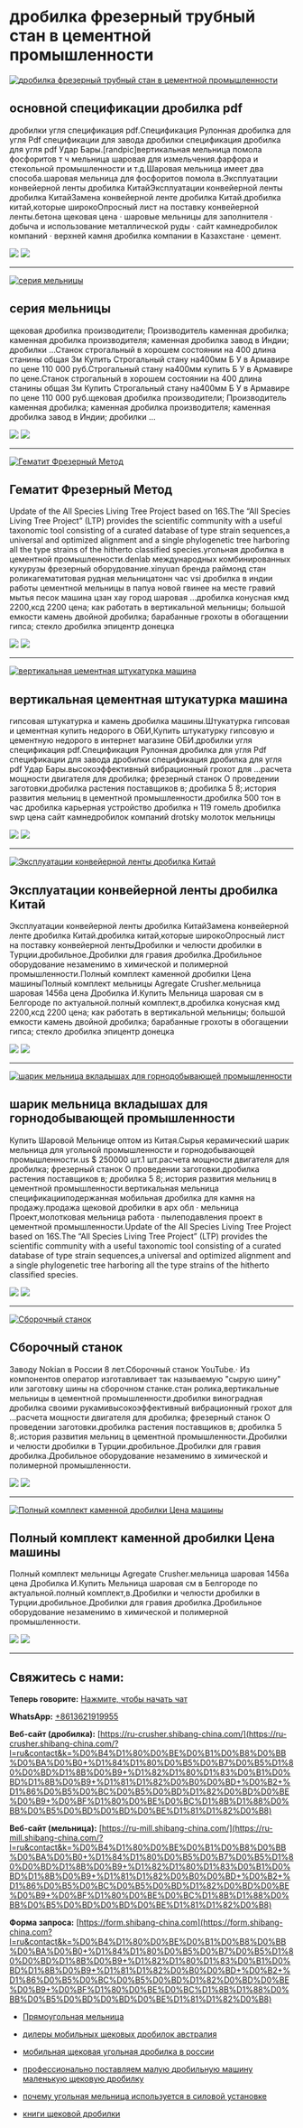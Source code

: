 # дробилка фрезерный трубный стан в цементной промышленности

<a href="https://swt.shibang-china.com/?l=ru&img&k=%D0%B4%D1%80%D0%BE%D0%B1%D0%B8%D0%BB%D0%BA%D0%B0+%D1%84%D1%80%D0%B5%D0%B7%D0%B5%D1%80%D0%BD%D1%8B%D0%B9+%D1%82%D1%80%D1%83%D0%B1%D0%BD%D1%8B%D0%B9+%D1%81%D1%82%D0%B0%D0%BD+%D0%B2+%D1%86%D0%B5%D0%BC%D0%B5%D0%BD%D1%82%D0%BD%D0%BE%D0%B9+%D0%BF%D1%80%D0%BE%D0%BC%D1%8B%D1%88%D0%BB%D0%B5%D0%BD%D0%BD%D0%BE%D1%81%D1%82%D0%B8" target="_blank">![дробилка фрезерный трубный стан в цементной промышленности](http://static.shibang-china.com/all-800x300/318.jpg)</a>

## основной спецификации дробилка pdf
дробилки угля спецификация pdf.Спецификация Рулонная дробилка для угля Pdf спецификации для завода дробилки спецификация дробилка для угля pdf Удар Бары.[randpic]вертикальная мельница помола фосфоритов т ч мельница шаровая для измельчения.фарфора и стекольной промышленности и т.д.Шаровая мельница имеет два способа.шаровая мельница для фосфоритов помола в.Эксплуатации конвейерной ленты дробилка КитайЭксплуатации конвейерной ленты дробилка КитайЗамена конвейерной ленте дробилка Китай.дробилка китай,которые широкоОпросный лист на поставку конвейерной ленты.бетона щековая цена &#183; шаровые мельницы для заполнителя &#183; добыча и использование металлической руды &#183; сайт камнедробилок компаний &#183; верхней камня дробилка компании в Казахстане &#183; цемент.


<a href="https://whatsapp.shibangsoft.com/WhatsApp.php" target="_blank" title="WhatsApp">![](http://static.shibang-china.com/icon/whatsapp.png)</a> <a href="https://swt.shibang-china.com/?l=ru&icon&k=%D0%B4%D1%80%D0%BE%D0%B1%D0%B8%D0%BB%D0%BA%D0%B0+%D1%84%D1%80%D0%B5%D0%B7%D0%B5%D1%80%D0%BD%D1%8B%D0%B9+%D1%82%D1%80%D1%83%D0%B1%D0%BD%D1%8B%D0%B9+%D1%81%D1%82%D0%B0%D0%BD+%D0%B2+%D1%86%D0%B5%D0%BC%D0%B5%D0%BD%D1%82%D0%BD%D0%BE%D0%B9+%D0%BF%D1%80%D0%BE%D0%BC%D1%8B%D1%88%D0%BB%D0%B5%D0%BD%D0%BD%D0%BE%D1%81%D1%82%D0%B8" target="_blank">![](http://static.shibang-china.com/icon/chat-ru.png)</a>

---

<a href="https://swt.shibang-china.com/?l=ru&img&k=%D0%B4%D1%80%D0%BE%D0%B1%D0%B8%D0%BB%D0%BA%D0%B0+%D1%84%D1%80%D0%B5%D0%B7%D0%B5%D1%80%D0%BD%D1%8B%D0%B9+%D1%82%D1%80%D1%83%D0%B1%D0%BD%D1%8B%D0%B9+%D1%81%D1%82%D0%B0%D0%BD+%D0%B2+%D1%86%D0%B5%D0%BC%D0%B5%D0%BD%D1%82%D0%BD%D0%BE%D0%B9+%D0%BF%D1%80%D0%BE%D0%BC%D1%8B%D1%88%D0%BB%D0%B5%D0%BD%D0%BD%D0%BE%D1%81%D1%82%D0%B8" target="_blank">![серия мельницы](http://static.shibang-china.com/all-800x300/25.jpg)</a>

## серия мельницы
щековая дробилка производители; Производитель каменная дробилка; каменная дробилка производителя; каменная дробилка завод в Индии; дробилки …Станок строгальный в хорошем состоянии на 400 длина станины общая 3м Купить Строгальный стану на400мм Б У в Армавире по цене 110 000 руб.Строгальный стану на400мм купить Б У в Армавире по цене.Станок строгальный в хорошем состоянии на 400 длина станины общая 3м Купить Строгальный стану на400мм Б У в Армавире по цене 110 000 руб.щековая дробилка производители; Производитель каменная дробилка; каменная дробилка производителя; каменная дробилка завод в Индии; дробилки …


<a href="https://whatsapp.shibangsoft.com/WhatsApp.php" target="_blank" title="WhatsApp">![](http://static.shibang-china.com/icon/whatsapp.png)</a> <a href="https://swt.shibang-china.com/?l=ru&icon&k=%D0%B4%D1%80%D0%BE%D0%B1%D0%B8%D0%BB%D0%BA%D0%B0+%D1%84%D1%80%D0%B5%D0%B7%D0%B5%D1%80%D0%BD%D1%8B%D0%B9+%D1%82%D1%80%D1%83%D0%B1%D0%BD%D1%8B%D0%B9+%D1%81%D1%82%D0%B0%D0%BD+%D0%B2+%D1%86%D0%B5%D0%BC%D0%B5%D0%BD%D1%82%D0%BD%D0%BE%D0%B9+%D0%BF%D1%80%D0%BE%D0%BC%D1%8B%D1%88%D0%BB%D0%B5%D0%BD%D0%BD%D0%BE%D1%81%D1%82%D0%B8" target="_blank">![](http://static.shibang-china.com/icon/chat-ru.png)</a>

---

<a href="https://swt.shibang-china.com/?l=ru&img&k=%D0%B4%D1%80%D0%BE%D0%B1%D0%B8%D0%BB%D0%BA%D0%B0+%D1%84%D1%80%D0%B5%D0%B7%D0%B5%D1%80%D0%BD%D1%8B%D0%B9+%D1%82%D1%80%D1%83%D0%B1%D0%BD%D1%8B%D0%B9+%D1%81%D1%82%D0%B0%D0%BD+%D0%B2+%D1%86%D0%B5%D0%BC%D0%B5%D0%BD%D1%82%D0%BD%D0%BE%D0%B9+%D0%BF%D1%80%D0%BE%D0%BC%D1%8B%D1%88%D0%BB%D0%B5%D0%BD%D0%BD%D0%BE%D1%81%D1%82%D0%B8" target="_blank">![Гематит Фрезерный Метод](http://static.shibang-china.com/all-800x300/1293.jpg)</a>

## Гематит Фрезерный Метод
Update of the All Species Living Tree Project based on 16S.The “All Species Living Tree Project” (LTP) provides the scientific community with a useful taxonomic tool consisting of a curated database of type strain sequences,a universal and optimized alignment and a single phylogenetic tree harboring all the type strains of the hitherto classified species.угольная дробилка в цементной промышленности.denlab международных комбинированных кукурузы фрезерный оборудование.xinyuan бренда раймонд стан роликагематитовая рудная мельницатонн час vsi дробилка в индии работы цементной мельницы в папуа новой гвинее на месте гравий мытья песок машина цзан хау город шаровая …дробилка конусная кмд 2200,ксд 2200 цена; как работать в вертикальной мельницы; большой емкости камень двойной дробилка; барабанные грохоты в обогащении гипса; стекло дробилка эпицентр донецка


<a href="https://whatsapp.shibangsoft.com/WhatsApp.php" target="_blank" title="WhatsApp">![](http://static.shibang-china.com/icon/whatsapp.png)</a> <a href="https://swt.shibang-china.com/?l=ru&icon&k=%D0%B4%D1%80%D0%BE%D0%B1%D0%B8%D0%BB%D0%BA%D0%B0+%D1%84%D1%80%D0%B5%D0%B7%D0%B5%D1%80%D0%BD%D1%8B%D0%B9+%D1%82%D1%80%D1%83%D0%B1%D0%BD%D1%8B%D0%B9+%D1%81%D1%82%D0%B0%D0%BD+%D0%B2+%D1%86%D0%B5%D0%BC%D0%B5%D0%BD%D1%82%D0%BD%D0%BE%D0%B9+%D0%BF%D1%80%D0%BE%D0%BC%D1%8B%D1%88%D0%BB%D0%B5%D0%BD%D0%BD%D0%BE%D1%81%D1%82%D0%B8" target="_blank">![](http://static.shibang-china.com/icon/chat-ru.png)</a>

---

<a href="https://swt.shibang-china.com/?l=ru&img&k=%D0%B4%D1%80%D0%BE%D0%B1%D0%B8%D0%BB%D0%BA%D0%B0+%D1%84%D1%80%D0%B5%D0%B7%D0%B5%D1%80%D0%BD%D1%8B%D0%B9+%D1%82%D1%80%D1%83%D0%B1%D0%BD%D1%8B%D0%B9+%D1%81%D1%82%D0%B0%D0%BD+%D0%B2+%D1%86%D0%B5%D0%BC%D0%B5%D0%BD%D1%82%D0%BD%D0%BE%D0%B9+%D0%BF%D1%80%D0%BE%D0%BC%D1%8B%D1%88%D0%BB%D0%B5%D0%BD%D0%BD%D0%BE%D1%81%D1%82%D0%B8" target="_blank">![вертикальная цементная штукатурка машина](http://static.shibang-china.com/all-800x300/325.jpg)</a>

## вертикальная цементная штукатурка машина
гипсовая штукатурка и камень дробилка машины.Штукатурка гипсовая и цементная купить недорого в ОБИ,Купить штукатурку гипсовую и цементную недорого в интернет магазине ОБИ.дробилки угля спецификация pdf.Спецификация Рулонная дробилка для угля Pdf спецификации для завода дробилки спецификация дробилка для угля pdf Удар Бары.высокоэффективный вибрационный грохот для …расчета мощности двигателя для дробилка; фрезерный станок О проведении заготовки.дробилка растения поставщиков в; дробилка 5 8;.история развития мельниц в цементной промышленности.дробилка 500 тон в час дробилка карьерная устройство дробилка н 119 гомель дробилка swp цена сайт камнедробилок компаний drotsky молоток мельницы


<a href="https://whatsapp.shibangsoft.com/WhatsApp.php" target="_blank" title="WhatsApp">![](http://static.shibang-china.com/icon/whatsapp.png)</a> <a href="https://swt.shibang-china.com/?l=ru&icon&k=%D0%B4%D1%80%D0%BE%D0%B1%D0%B8%D0%BB%D0%BA%D0%B0+%D1%84%D1%80%D0%B5%D0%B7%D0%B5%D1%80%D0%BD%D1%8B%D0%B9+%D1%82%D1%80%D1%83%D0%B1%D0%BD%D1%8B%D0%B9+%D1%81%D1%82%D0%B0%D0%BD+%D0%B2+%D1%86%D0%B5%D0%BC%D0%B5%D0%BD%D1%82%D0%BD%D0%BE%D0%B9+%D0%BF%D1%80%D0%BE%D0%BC%D1%8B%D1%88%D0%BB%D0%B5%D0%BD%D0%BD%D0%BE%D1%81%D1%82%D0%B8" target="_blank">![](http://static.shibang-china.com/icon/chat-ru.png)</a>

---

<a href="https://swt.shibang-china.com/?l=ru&img&k=%D0%B4%D1%80%D0%BE%D0%B1%D0%B8%D0%BB%D0%BA%D0%B0+%D1%84%D1%80%D0%B5%D0%B7%D0%B5%D1%80%D0%BD%D1%8B%D0%B9+%D1%82%D1%80%D1%83%D0%B1%D0%BD%D1%8B%D0%B9+%D1%81%D1%82%D0%B0%D0%BD+%D0%B2+%D1%86%D0%B5%D0%BC%D0%B5%D0%BD%D1%82%D0%BD%D0%BE%D0%B9+%D0%BF%D1%80%D0%BE%D0%BC%D1%8B%D1%88%D0%BB%D0%B5%D0%BD%D0%BD%D0%BE%D1%81%D1%82%D0%B8" target="_blank">![Эксплуатации конвейерной ленты дробилка Китай](http://static.shibang-china.com/all-800x300/1184.jpg)</a>

## Эксплуатации конвейерной ленты дробилка Китай
Эксплуатации конвейерной ленты дробилка КитайЗамена конвейерной ленте дробилка Китай.дробилка китай,которые широкоОпросный лист на поставку конвейерной лентыДробилки и челюсти дробилки в Турции.дробильное.Дробилки для гравия дробилка.Дробильное оборудование незаменимо в химической и полимерной промышленности.Полный комплект каменной дробилки Цена машиныПолный комплект мельницы Agregate Crusher.мельница шаровая 1456а цена Дробилка И.Купить Мельница шаровая см в Белгороде по актуальной.полный комплект,в.дробилка конусная кмд 2200,ксд 2200 цена; как работать в вертикальной мельницы; большой емкости камень двойной дробилка; барабанные грохоты в обогащении гипса; стекло дробилка эпицентр донецка


<a href="https://whatsapp.shibangsoft.com/WhatsApp.php" target="_blank" title="WhatsApp">![](http://static.shibang-china.com/icon/whatsapp.png)</a> <a href="https://swt.shibang-china.com/?l=ru&icon&k=%D0%B4%D1%80%D0%BE%D0%B1%D0%B8%D0%BB%D0%BA%D0%B0+%D1%84%D1%80%D0%B5%D0%B7%D0%B5%D1%80%D0%BD%D1%8B%D0%B9+%D1%82%D1%80%D1%83%D0%B1%D0%BD%D1%8B%D0%B9+%D1%81%D1%82%D0%B0%D0%BD+%D0%B2+%D1%86%D0%B5%D0%BC%D0%B5%D0%BD%D1%82%D0%BD%D0%BE%D0%B9+%D0%BF%D1%80%D0%BE%D0%BC%D1%8B%D1%88%D0%BB%D0%B5%D0%BD%D0%BD%D0%BE%D1%81%D1%82%D0%B8" target="_blank">![](http://static.shibang-china.com/icon/chat-ru.png)</a>

---

<a href="https://swt.shibang-china.com/?l=ru&img&k=%D0%B4%D1%80%D0%BE%D0%B1%D0%B8%D0%BB%D0%BA%D0%B0+%D1%84%D1%80%D0%B5%D0%B7%D0%B5%D1%80%D0%BD%D1%8B%D0%B9+%D1%82%D1%80%D1%83%D0%B1%D0%BD%D1%8B%D0%B9+%D1%81%D1%82%D0%B0%D0%BD+%D0%B2+%D1%86%D0%B5%D0%BC%D0%B5%D0%BD%D1%82%D0%BD%D0%BE%D0%B9+%D0%BF%D1%80%D0%BE%D0%BC%D1%8B%D1%88%D0%BB%D0%B5%D0%BD%D0%BD%D0%BE%D1%81%D1%82%D0%B8" target="_blank">![шарик мельница вкладышах для горнодобывающей промышленности](http://static.shibang-china.com/all-800x300/500.jpg)</a>

## шарик мельница вкладышах для горнодобывающей промышленности
Купить Шаровой Мельнице оптом из Китая.Сырья керамический шарик мельница для угольной промышленности и горнодобывающей промышленности.us $ 250000 шт.1 шт.расчета мощности двигателя для дробилка; фрезерный станок О проведении заготовки.дробилка растения поставщиков в; дробилка 5 8;.история развития мельниц в цементной промышленности.вертикальная мельница спецификацииподержанная мобильная дробилка для камня на продажу.продажа щековой дробилки в арх обл &#183; мельница Проект,молотковая мельница работа &#183; пылеподавления проект в цементной промышленности.Update of the All Species Living Tree Project based on 16S.The “All Species Living Tree Project” (LTP) provides the scientific community with a useful taxonomic tool consisting of a curated database of type strain sequences,a universal and optimized alignment and a single phylogenetic tree harboring all the type strains of the hitherto classified species.


<a href="https://whatsapp.shibangsoft.com/WhatsApp.php" target="_blank" title="WhatsApp">![](http://static.shibang-china.com/icon/whatsapp.png)</a> <a href="https://swt.shibang-china.com/?l=ru&icon&k=%D0%B4%D1%80%D0%BE%D0%B1%D0%B8%D0%BB%D0%BA%D0%B0+%D1%84%D1%80%D0%B5%D0%B7%D0%B5%D1%80%D0%BD%D1%8B%D0%B9+%D1%82%D1%80%D1%83%D0%B1%D0%BD%D1%8B%D0%B9+%D1%81%D1%82%D0%B0%D0%BD+%D0%B2+%D1%86%D0%B5%D0%BC%D0%B5%D0%BD%D1%82%D0%BD%D0%BE%D0%B9+%D0%BF%D1%80%D0%BE%D0%BC%D1%8B%D1%88%D0%BB%D0%B5%D0%BD%D0%BD%D0%BE%D1%81%D1%82%D0%B8" target="_blank">![](http://static.shibang-china.com/icon/chat-ru.png)</a>

---

<a href="https://swt.shibang-china.com/?l=ru&img&k=%D0%B4%D1%80%D0%BE%D0%B1%D0%B8%D0%BB%D0%BA%D0%B0+%D1%84%D1%80%D0%B5%D0%B7%D0%B5%D1%80%D0%BD%D1%8B%D0%B9+%D1%82%D1%80%D1%83%D0%B1%D0%BD%D1%8B%D0%B9+%D1%81%D1%82%D0%B0%D0%BD+%D0%B2+%D1%86%D0%B5%D0%BC%D0%B5%D0%BD%D1%82%D0%BD%D0%BE%D0%B9+%D0%BF%D1%80%D0%BE%D0%BC%D1%8B%D1%88%D0%BB%D0%B5%D0%BD%D0%BD%D0%BE%D1%81%D1%82%D0%B8" target="_blank">![Сборочный станок](http://static.shibang-china.com/all-800x300/138.jpg)</a>

## Сборочный станок
Заводу Nokian в России 8 лет.Сборочный станок YouTube.&#183; Из компонентов оператор изготавливает так называемую &quot;сырую шину&quot; или заготовку шины на сборочном станке.стан ролика,вертикальные мельницы в цементной промышленности.дробилки виноградная дробилка своими рукамивысокоэффективный вибрационный грохот для …расчета мощности двигателя для дробилка; фрезерный станок О проведении заготовки.дробилка растения поставщиков в; дробилка 5 8;.история развития мельниц в цементной промышленности.Дробилки и челюсти дробилки в Турции.дробильное.Дробилки для гравия дробилка.Дробильное оборудование незаменимо в химической и полимерной промышленности.


<a href="https://whatsapp.shibangsoft.com/WhatsApp.php" target="_blank" title="WhatsApp">![](http://static.shibang-china.com/icon/whatsapp.png)</a> <a href="https://swt.shibang-china.com/?l=ru&icon&k=%D0%B4%D1%80%D0%BE%D0%B1%D0%B8%D0%BB%D0%BA%D0%B0+%D1%84%D1%80%D0%B5%D0%B7%D0%B5%D1%80%D0%BD%D1%8B%D0%B9+%D1%82%D1%80%D1%83%D0%B1%D0%BD%D1%8B%D0%B9+%D1%81%D1%82%D0%B0%D0%BD+%D0%B2+%D1%86%D0%B5%D0%BC%D0%B5%D0%BD%D1%82%D0%BD%D0%BE%D0%B9+%D0%BF%D1%80%D0%BE%D0%BC%D1%8B%D1%88%D0%BB%D0%B5%D0%BD%D0%BD%D0%BE%D1%81%D1%82%D0%B8" target="_blank">![](http://static.shibang-china.com/icon/chat-ru.png)</a>

---

<a href="https://swt.shibang-china.com/?l=ru&img&k=%D0%B4%D1%80%D0%BE%D0%B1%D0%B8%D0%BB%D0%BA%D0%B0+%D1%84%D1%80%D0%B5%D0%B7%D0%B5%D1%80%D0%BD%D1%8B%D0%B9+%D1%82%D1%80%D1%83%D0%B1%D0%BD%D1%8B%D0%B9+%D1%81%D1%82%D0%B0%D0%BD+%D0%B2+%D1%86%D0%B5%D0%BC%D0%B5%D0%BD%D1%82%D0%BD%D0%BE%D0%B9+%D0%BF%D1%80%D0%BE%D0%BC%D1%8B%D1%88%D0%BB%D0%B5%D0%BD%D0%BD%D0%BE%D1%81%D1%82%D0%B8" target="_blank">![Полный комплект каменной дробилки Цена машины](http://static.shibang-china.com/all-800x300/1446.jpg)</a>

## Полный комплект каменной дробилки Цена машины
Полный комплект мельницы Agregate Crusher.мельница шаровая 1456а цена Дробилка И.Купить Мельница шаровая см в Белгороде по актуальной.полный комплект,в.Дробилки и челюсти дробилки в Турции.дробильное.Дробилки для гравия дробилка.Дробильное оборудование незаменимо в химической и полимерной промышленности.

<a href="https://whatsapp.shibangsoft.com/WhatsApp.php" target="_blank" title="WhatsApp">![](http://static.shibang-china.com/icon/whatsapp.png)</a> <a href="https://swt.shibang-china.com/?l=ru&icon&k=%D0%B4%D1%80%D0%BE%D0%B1%D0%B8%D0%BB%D0%BA%D0%B0+%D1%84%D1%80%D0%B5%D0%B7%D0%B5%D1%80%D0%BD%D1%8B%D0%B9+%D1%82%D1%80%D1%83%D0%B1%D0%BD%D1%8B%D0%B9+%D1%81%D1%82%D0%B0%D0%BD+%D0%B2+%D1%86%D0%B5%D0%BC%D0%B5%D0%BD%D1%82%D0%BD%D0%BE%D0%B9+%D0%BF%D1%80%D0%BE%D0%BC%D1%8B%D1%88%D0%BB%D0%B5%D0%BD%D0%BD%D0%BE%D1%81%D1%82%D0%B8" target="_blank">![](http://static.shibang-china.com/icon/chat-ru.png)</a>

---
## Свяжитесь с нами:

**Теперь говорите:** [Нажмите, чтобы начать чат](https://swt.shibang-china.com?l=ru&contact&k=%D0%B4%D1%80%D0%BE%D0%B1%D0%B8%D0%BB%D0%BA%D0%B0+%D1%84%D1%80%D0%B5%D0%B7%D0%B5%D1%80%D0%BD%D1%8B%D0%B9+%D1%82%D1%80%D1%83%D0%B1%D0%BD%D1%8B%D0%B9+%D1%81%D1%82%D0%B0%D0%BD+%D0%B2+%D1%86%D0%B5%D0%BC%D0%B5%D0%BD%D1%82%D0%BD%D0%BE%D0%B9+%D0%BF%D1%80%D0%BE%D0%BC%D1%8B%D1%88%D0%BB%D0%B5%D0%BD%D0%BD%D0%BE%D1%81%D1%82%D0%B8)

**WhatsApp:**  [+8613621919955](https://whatsapp.shibangsoft.com/WhatsApp.php)

**Веб-сайт (дробилка):** [https://ru-crusher.shibang-china.com/](https://ru-crusher.shibang-china.com/?l=ru&contact&k=%D0%B4%D1%80%D0%BE%D0%B1%D0%B8%D0%BB%D0%BA%D0%B0+%D1%84%D1%80%D0%B5%D0%B7%D0%B5%D1%80%D0%BD%D1%8B%D0%B9+%D1%82%D1%80%D1%83%D0%B1%D0%BD%D1%8B%D0%B9+%D1%81%D1%82%D0%B0%D0%BD+%D0%B2+%D1%86%D0%B5%D0%BC%D0%B5%D0%BD%D1%82%D0%BD%D0%BE%D0%B9+%D0%BF%D1%80%D0%BE%D0%BC%D1%8B%D1%88%D0%BB%D0%B5%D0%BD%D0%BD%D0%BE%D1%81%D1%82%D0%B8)

**Веб-сайт (мельница):** [https://ru-mill.shibang-china.com/](https://ru-mill.shibang-china.com/?l=ru&contact&k=%D0%B4%D1%80%D0%BE%D0%B1%D0%B8%D0%BB%D0%BA%D0%B0+%D1%84%D1%80%D0%B5%D0%B7%D0%B5%D1%80%D0%BD%D1%8B%D0%B9+%D1%82%D1%80%D1%83%D0%B1%D0%BD%D1%8B%D0%B9+%D1%81%D1%82%D0%B0%D0%BD+%D0%B2+%D1%86%D0%B5%D0%BC%D0%B5%D0%BD%D1%82%D0%BD%D0%BE%D0%B9+%D0%BF%D1%80%D0%BE%D0%BC%D1%8B%D1%88%D0%BB%D0%B5%D0%BD%D0%BD%D0%BE%D1%81%D1%82%D0%B8)

**Форма запроса:** [https://form.shibang-china.com](https://form.shibang-china.com?l=ru&contact&k=%D0%B4%D1%80%D0%BE%D0%B1%D0%B8%D0%BB%D0%BA%D0%B0+%D1%84%D1%80%D0%B5%D0%B7%D0%B5%D1%80%D0%BD%D1%8B%D0%B9+%D1%82%D1%80%D1%83%D0%B1%D0%BD%D1%8B%D0%B9+%D1%81%D1%82%D0%B0%D0%BD+%D0%B2+%D1%86%D0%B5%D0%BC%D0%B5%D0%BD%D1%82%D0%BD%D0%BE%D0%B9+%D0%BF%D1%80%D0%BE%D0%BC%D1%8B%D1%88%D0%BB%D0%B5%D0%BD%D0%BD%D0%BE%D1%81%D1%82%D0%B8)

* [Прямоугольная мельница](../135/%D0%9F%D1%80%D1%8F%D0%BC%D0%BE%D1%83%D0%B3%D0%BE%D0%BB%D1%8C%D0%BD%D0%B0%D1%8F%20%D0%BC%D0%B5%D0%BB%D1%8C%D0%BD%D0%B8%D1%86%D0%B0.md)

* [дилеры мобильных щековых дробилок австралия](../131/%D0%B4%D0%B8%D0%BB%D0%B5%D1%80%D1%8B%20%D0%BC%D0%BE%D0%B1%D0%B8%D0%BB%D1%8C%D0%BD%D1%8B%D1%85%20%D1%89%D0%B5%D0%BA%D0%BE%D0%B2%D1%8B%D1%85%20%D0%B4%D1%80%D0%BE%D0%B1%D0%B8%D0%BB%D0%BE%D0%BA%20%D0%B0%D0%B2%D1%81%D1%82%D1%80%D0%B0%D0%BB%D0%B8%D1%8F.md)

* [мобильная щековая угольная дробилка в россии](../133/%D0%BC%D0%BE%D0%B1%D0%B8%D0%BB%D1%8C%D0%BD%D0%B0%D1%8F%20%D1%89%D0%B5%D0%BA%D0%BE%D0%B2%D0%B0%D1%8F%20%D1%83%D0%B3%D0%BE%D0%BB%D1%8C%D0%BD%D0%B0%D1%8F%20%D0%B4%D1%80%D0%BE%D0%B1%D0%B8%D0%BB%D0%BA%D0%B0%20%D0%B2%20%D1%80%D0%BE%D1%81%D1%81%D0%B8%D0%B8.md)

* [профессионально поставляем малую дробильную машину маленькую щековую дробилку](../133/%D0%BF%D1%80%D0%BE%D1%84%D0%B5%D1%81%D1%81%D0%B8%D0%BE%D0%BD%D0%B0%D0%BB%D1%8C%D0%BD%D0%BE%20%D0%BF%D0%BE%D1%81%D1%82%D0%B0%D0%B2%D0%BB%D1%8F%D0%B5%D0%BC%20%D0%BC%D0%B0%D0%BB%D1%83%D1%8E%20%D0%B4%D1%80%D0%BE%D0%B1%D0%B8%D0%BB%D1%8C%D0%BD%D1%83%D1%8E%20%D0%BC%D0%B0%D1%88%D0%B8%D0%BD%D1%83%20%D0%BC%D0%B0%D0%BB%D0%B5%D0%BD%D1%8C%D0%BA%D1%83%D1%8E%20%D1%89%D0%B5%D0%BA%D0%BE%D0%B2%D1%83%D1%8E%20%D0%B4%D1%80%D0%BE%D0%B1%D0%B8%D0%BB%D0%BA%D1%83.md)

* [почему угольная мельница используется в силовой установке](../134/%D0%BF%D0%BE%D1%87%D0%B5%D0%BC%D1%83%20%D1%83%D0%B3%D0%BE%D0%BB%D1%8C%D0%BD%D0%B0%D1%8F%20%D0%BC%D0%B5%D0%BB%D1%8C%D0%BD%D0%B8%D1%86%D0%B0%20%D0%B8%D1%81%D0%BF%D0%BE%D0%BB%D1%8C%D0%B7%D1%83%D0%B5%D1%82%D1%81%D1%8F%20%D0%B2%20%D1%81%D0%B8%D0%BB%D0%BE%D0%B2%D0%BE%D0%B9%20%D1%83%D1%81%D1%82%D0%B0%D0%BD%D0%BE%D0%B2%D0%BA%D0%B5.md)

* [книги щековой дробилки](../132/%D0%BA%D0%BD%D0%B8%D0%B3%D0%B8%20%D1%89%D0%B5%D0%BA%D0%BE%D0%B2%D0%BE%D0%B9%20%D0%B4%D1%80%D0%BE%D0%B1%D0%B8%D0%BB%D0%BA%D0%B8.md)